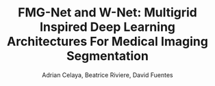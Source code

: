 ---
paperId: 21
author: Adrian Celaya, Beatrice Riviere, David Fuentes
publicationauthor: Celaya, A. et al.
title: "FMG-Net and W-Net: Multigrid Inspired Deep Learning Architectures For Medical Imaging Segmentation"
pdf: Adrian_Celaya.pdf
poster: --
alt: --
type: Poster
topic: Machine Learning for Science
subtopic: --
link: https://research.latinxinai.org/papers/icml/2023/pdf/Adrian_Celaya.pdf
conference: neurips
year: 2023
tags: neurips-2023-fp
location: New Orleans, Louisiana
---